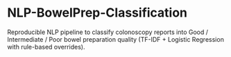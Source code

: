 # NLP-BowelPrep-Classification
Reproducible NLP pipeline to classify colonoscopy reports into Good / Intermediate / Poor bowel preparation quality (TF-IDF + Logistic Regression with rule-based overrides).
